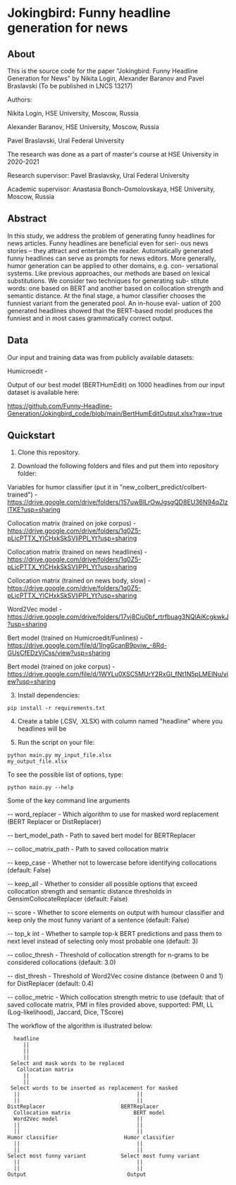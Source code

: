 # Jokingbird: Funny headline generation for news

## About

This is the source code for the paper "Jokingbird: Funny Headline Generation for News" by Nikita Login, Alexander Baranov and Pavel Braslavski (To be published in LNCS 13217)

Authors:

Nikita Login, HSE University, Moscow, Russia

Alexander Baranov, HSE University, Moscow, Russia

Pavel Braslavski, Ural Federal University

The research was done as a part of master's course at HSE University in 2020-2021

Research supervisor: Pavel Braslavsky, Ural Federal University

Academic supervisor: Anastasia Bonch-Osmolovskaya, HSE University, Moscow, Russia

## Abstract

In this study, we address the problem of generating funny
headlines for news articles. Funny headlines are beneficial even for seri-
ous news stories – they attract and entertain the reader. Automatically
generated funny headlines can serve as prompts for news editors. More
generally, humor generation can be applied to other domains, e.g. con-
versational systems. Like previous approaches, our methods are based
on lexical substitutions. We consider two techniques for generating sub-
stitute words: one based on BERT and another based on collocation
strength and semantic distance. At the final stage, a humor classifier
chooses the funniest variant from the generated pool. An in-house eval-
uation of 200 generated headlines showed that the BERT-based model
produces the funniest and in most cases grammatically correct output.

## Data

Our input and training data was from publicly available datasets:

Humicroedit - 



Output of our best model (BERTHumEdit)  on 1000 headlines from our input dataset is available here:

https://github.com/Funny-Headline-Generation/Jokingbird_code/blob/main/BertHumEditOutput.xlsx?raw=true

## Quickstart

1. Clone this repository.

2. Download the following folders and files and put them into repository folder:

Variables for humor classifier (put it in "new_colbert_predict/colbert-trained") - https://drive.google.com/drive/folders/157uwBlLrOwJgsgQD8EU36N94qZlzlTKE?usp=sharing

Collocation matrix (trained on joke corpus) - https://drive.google.com/drive/folders/1q0Z5-pLicPTTX_YlCHxkSkSVliPPI_Yt?usp=sharing

Collocation matrix (trained on news headlines) - https://drive.google.com/drive/folders/1q0Z5-pLicPTTX_YlCHxkSkSVliPPI_Yt?usp=sharing

Collocation matrix (trained on news body, slow) - https://drive.google.com/drive/folders/1q0Z5-pLicPTTX_YlCHxkSkSVliPPI_Yt?usp=sharing



Word2Vec model - https://drive.google.com/drive/folders/17vj8Ciu0bf_rtrfbuag3NQlAiKcgkwkJ?usp=sharing



Bert model (trained on Humicroedit/Funlines) - https://drive.google.com/file/d/1IngGcanB9pviw_-8Rd-GUsCfEDzVjCss/view?usp=sharing

Bert model (trained on joke corpus) - https://drive.google.com/file/d/1WYLu0XSC5MUrY2RxGI_fNt1N5pLMElNu/view?usp=sharing


3. Install dependencies:

<code>pip install -r requirements.txt</code>

4. Create a table (.CSV, .XLSX) with column named "headline" where you headlines will be

5. Run the script on your file:

<code>python main.py my_input_file.xlsx my_output_file.xlsx</code>

To see the possible list of options, type:

<code>python main.py --help</code>

Some of the key command line arguments

 -- word_replacer - Which algorithm to use for masked word replacement (BERT Replacer or DistReplacer)
 
 -- bert_model_path - Path to saved bert model for BERTReplacer
 
 -- colloc_matrix_path - Path to saved collocation matrix
 
 -- keep_case - Whether not to lowercase before identifying collocations (default: False)
 
 -- keep_all - Whether to consider all possible options that exceed collocation strength and semantic distance thresholds in GensimCollocateReplacer (default: False)
 
 -- score - Whether to score elements on output with humour classifier and keep only the most funny variant of a sentence (default: False)
 
 -- top_k int - Whether to sample top-k BERT predictions and pass them to next level instead of selecting only most probable one (default: 3)
 
 -- colloc_thresh - Threshold of collocation strength for n-grams to be considered collocations (default: 3.0)
 
 -- dist_thresh - Threshold of Word2Vec cosine distance (between 0 and 1) for DistReplacer (default: 0.4)
 
 -- colloc_metric - Which collocation strength metric to use (default: that of saved collocate matrix, PMI in files provided above,
                                                              supported: PMI, LL (Log-likelihood), Jaccard, Dice, TScore)

The workflow of the algorithm is illustrated below:

      headline
         ||
         ||
         ||
     Select and mask words to be replaced
       Collocation matrix
         ||
         ||
     Select words to be inserted as replacement for masked
      ||                                     ||
      ||                                     ||
    DistReplacer                        BERTReplacer
      Collocation matrix                    BERT model
      Word2Vec model                         ||
      ||                                     ||
      ||                                     ||
    Humor classifier                     Humor classifier
      ||                                     ||
      ||                                     ||
    Select most funny variant           Select most funny variant
      ||                                     ||
      ||                                     ||
    Output                                Output
      

